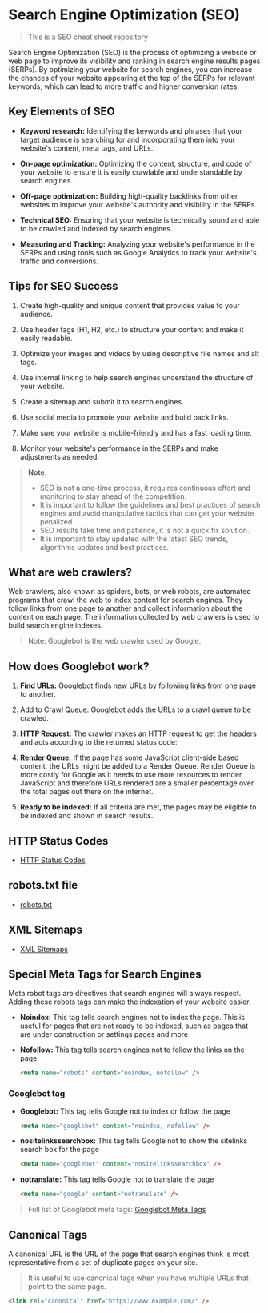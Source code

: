 # Search Engine Optimization (SEO)

> This is a SEO cheat sheet repository

Search Engine Optimization (SEO) is the process of optimizing a website or web page to improve its visibility and ranking in search engine results pages (SERPs). By optimizing your website for search engines, you can increase the chances of your website appearing at the top of the SERPs for relevant keywords, which can lead to more traffic and higher conversion rates.

## Key Elements of SEO

- **Keyword research:** Identifying the keywords and phrases that your target audience is searching for and incorporating them into your website's content, meta tags, and URLs.

- **On-page optimization:** Optimizing the content, structure, and code of your website to ensure it is easily crawlable and understandable by search engines.

- **Off-page optimization:** Building high-quality backlinks from other websites to improve your website's authority and visibility in the SERPs.

- **Technical SEO:** Ensuring that your website is technically sound and able to be crawled and indexed by search engines.

- **Measuring and Tracking:** Analyzing your website's performance in the SERPs and using tools such as Google Analytics to track your website's traffic and conversions.

## Tips for SEO Success

1. Create high-quality and unique content that provides value to your audience.

2. Use header tags (H1, H2, etc.) to structure your content and make it easily readable.

3. Optimize your images and videos by using descriptive file names and alt tags.

4. Use internal linking to help search engines understand the structure of your website.

5. Create a sitemap and submit it to search engines.

6. Use social media to promote your website and build back links.

7. Make sure your website is mobile-friendly and has a fast loading time.

8. Monitor your website's performance in the SERPs and make adjustments as needed.

> **Note:**
>
> - SEO is not a one-time process, it requires continuous effort and monitoring to stay ahead of the competition.
> - It is important to follow the guidelines and best practices of search engines and avoid manipulative tactics that can get your website penalized.
> - SEO results take time and patience, it is not a quick fix solution.
> - It is important to stay updated with the latest SEO trends, algorithms updates and best practices.

## What are web crawlers?

Web crawlers, also known as spiders, bots, or web robots, are automated programs that crawl the web to index content for search engines. They follow links from one page to another and collect information about the content on each page. The information collected by web crawlers is used to build search engine indexes.

> Note: Googlebot is the web crawler used by Google.

## How does Googlebot work?

1. **Find URLs:** Googlebot finds new URLs by following links from one page to another.

2. Add to Crawl Queue: Googlebot adds the URLs to a crawl queue to be crawled.

3. **HTTP Request:** The crawler makes an HTTP request to get the headers and acts according to the returned status code:

4. **Render Queue:** If the page has some JavaScript client-side based content, the URLs might be added to a Render Queue. Render Queue is more costly for Google as it needs to use more resources to render JavaScript and therefore URLs rendered are a smaller percentage over the total pages out there on the internet.

5. **Ready to be indexed:** If all criteria are met, the pages may be eligible to be indexed and shown in search results.

## HTTP Status Codes

- [HTTP Status Codes](https://github.com/emanuelefavero/http-status-codes)

## robots.txt file

- [robots.txt](https://github.com/emanuelefavero/robots-txt-templates-)

## XML Sitemaps

- [XML Sitemaps](https://github.com/emanuelefavero/xml-sitemaps)

## Special Meta Tags for Search Engines

Meta robot tags are directives that search engines will always respect. Adding these robots tags can make the indexation of your website easier.

- **Noindex:** This tag tells search engines not to index the page. This is useful for pages that are not ready to be indexed, such as pages that are under construction or settings pages and more

- **Nofollow:** This tag tells search engines not to follow the links on the page

  ```html
  <meta name="robots" content="noindex, nofollow" />
  ```

### Googlebot tag

- **Googlebot:** This tag tells Google not to index or follow the page

  ```html
  <meta name="googlebot" content="noindex, nofollow" />
  ```

- **nositelinkssearchbox:** This tag tells Google not to show the sitelinks search box for the page

  ```html
  <meta name="googlebot" content="nositelinkssearchbox" />
  ```

- **notranslate:** This tag tells Google not to translate the page

  ```html
  <meta name="google" content="notranslate" />
  ```

> Full list of Googlebot meta tags: [Googlebot Meta Tags](https://developers.google.com/search/docs/crawling-indexing/robots-meta-tag#directives)

## Canonical Tags

A canonical URL is the URL of the page that search engines think is most representative from a set of duplicate pages on your site.

> It is useful to use canonical tags when you have multiple URLs that point to the same page.

```html
<link rel="canonical" href="https://www.example.com/" />
```
